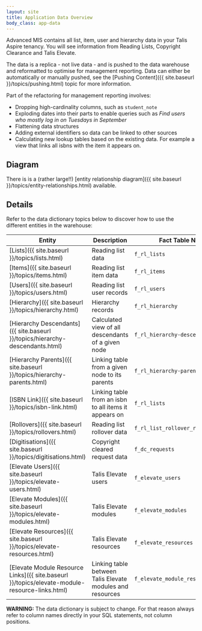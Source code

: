 ```yaml
---
layout: site
title: Application Data Overview
body_class: app-data
---
```


Advanced MIS contains all list, item, user and hierarchy data in your Talis Aspire tenancy.
You will see information from Reading Lists, Copyright Clearance and Talis Elevate. 

The data is a replica - not live data - and is pushed to the data warehouse and reformatted to optimise
for management reporting. Data can either be automatically or manually pushed, see the [Pushing Content]({{ site.baseurl }}/topics/pushing.html)
topic for more information.

Part of the refactoring for management reporting involves:

* Dropping high-cardinality columns, such as `student_note`
* Exploding dates into their parts to enable queries such as *Find users who mostly log in on Tuesdays in September*
* Flattening data structures
* Adding external identifiers so data can be linked to other sources
* Calculating new lookup tables based on the existing data. For example a view that links all isbns with the item it appears on.

## Diagram

There is is a (rather large!!) [entity relationship diagram]({{ site.baseurl }}/topics/entity-relationships.html) available.

## Details

Refer to the data dictionary topics below to discover how to use the different entities in the warehouse:

| Entity  | Description | Fact Table Name |
|---|---|---|
| [Lists]({{ site.baseurl }}/topics/lists.html) | Reading list data | `f_rl_lists`
| [Items]({{ site.baseurl }}/topics/items.html) | Reading list item data | `f_rl_items`
| [Users]({{ site.baseurl }}/topics/users.html) | Reading list user records | `f_rl_users`
| [Hierarchy]({{ site.baseurl }}/topics/hierarchy.html) | Hierarchy records | `f_rl_hierarchy`
| [Hierarchy Descendants]({{ site.baseurl }}/topics/hierarchy-descendants.html) | Calculated view of all descendants of a given node | `f_rl_hierarchy-descendants`
| [Hierarchy Parents]({{ site.baseurl }}/topics/hierarchy-parents.html) | Linking table from a given node to its parents | `f_rl_hierarchy-parents`
| [ISBN Link]({{ site.baseurl }}/topics/isbn-link.html) | Linking table from an isbn to all items it appears on | `f_rl_lists`
| [Rollovers]({{ site.baseurl }}/topics/rollovers.html) | Reading list rollover data | `f_rl_list_rollover_relationships`
| [Digitisations]({{ site.baseurl }}/topics/digitisations.html) | Copyright cleared request data | `f_dc_requests`
| [Elevate Users]({{ site.baseurl }}/topics/elevate-users.html) | Talis Elevate users | `f_elevate_users`
| [Elevate Modules]({{ site.baseurl }}/topics/elevate-modules.html) | Talis Elevate modules | `f_elevate_modules`
| [Elevate Resources]({{ site.baseurl }}/topics/elevate-resources.html) | Talis Elevate resources | `f_elevate_resources`
| [Elevate Module Resource Links]({{ site.baseurl }}/topics/elevate-module-resource-links.html) | Linking table between Talis Elevate modules and resources | `f_elevate_module_resource_links`

**WARNING:** The data dictionary is subject to change. For that reason always refer to column names directly in your SQL statements, not column positions.
